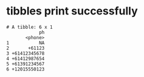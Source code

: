 # tibbles print successfully

    # A tibble: 6 x 1
                ph
           <phone>
    1           NA
    2       +61123
    3 +61412345678
    4 +61412987654
    5 +61391234567
    6 +12015550123

